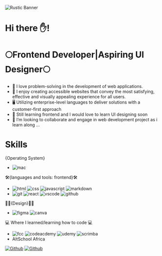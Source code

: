 ![Rustic Banner](https://github.com/mariamALLI/mariamALLI/assets/81536650/e8c059f0-2e84-459d-8fac-5aaf92fe2437)


#                Hi there ✋!
#      🌕Frontend Developer|Aspiring UI Designer🌕

- 👋 I love problem-solving in the development of web applications. 
- 👀  I enjoy creating accessible websites that convey the most satisfying, effective and visually appealing experience for all users.
- 🖥️ Utilizing enterprise-level languages to deliver solutions with a customer-first approach
- 🌱 Still learning frontend and I would love to learn UI designing soon
- 💞️ I’m looking to collaborate and engage in web development project as i learn along ...


# Skills
{Operating System}
- ![mac ](https://github.com/mariamALLI/mariamALLI/assets/81536650/39436463-ff7a-4325-9275-b2e1a3a8f503)


🛠️{languages and tools: frontend}🛠️
- ![html](https://github.com/mariamALLI/mariamALLI/assets/81536650/6c713c1b-475b-4ed3-802e-14feb8eb4a7d)
![css](https://github.com/mariamALLI/mariamALLI/assets/81536650/d4c655b1-160b-4f10-890b-d2740f2cc9e2)
![javascript](https://github.com/mariamALLI/mariamALLI/assets/81536650/ebea9edb-8500-46d5-81f6-a9bfa8dd59bf)
![markdown](https://github.com/mariamALLI/mariamALLI/assets/81536650/4114e00f-92f8-457a-9167-e05796ddd3dd)
- ![git](https://github.com/mariamALLI/mariamALLI/assets/81536650/3dbee567-993b-4d60-8b47-398f94704431)
![react](https://github.com/mariamALLI/mariamALLI/assets/81536650/b7a62e5b-a728-4bd7-82f7-a970560e08f5)
![vscode](https://github.com/mariamALLI/mariamALLI/assets/81536650/5e263f27-c017-482d-865d-8bc226f96fbb)
![github](https://github.com/mariamALLI/mariamALLI/assets/81536650/6476f26a-4807-4465-b49d-a2c143d533a2)


🌈💐{Design}🌈💐
- ![figma](https://github.com/mariamALLI/mariamALLI/assets/81536650/f2a9278a-1ae4-444a-96c5-0ec748e29d80)
![canva](https://github.com/mariamALLI/mariamALLI/assets/81536650/d69157f0-7858-4caf-9229-0b9dc30e7058)


💻 Where I learned/learning how to code 💻
- ![fcc](https://github.com/mariamALLI/mariamALLI/assets/81536650/799285ee-f4bf-47de-b6e7-2a584dda8765)
![codeacdemy](https://github.com/mariamALLI/mariamALLI/assets/81536650/9c02371d-c14a-4ede-8d41-dc6eec493897)
![udemy](https://github.com/mariamALLI/mariamALLI/assets/81536650/989bf21c-1069-4222-bf50-e58a7e44278f)
![scrimba](https://github.com/mariamALLI/mariamALLI/assets/81536650/a7ecc6c7-17e0-4326-9eb5-07916d0cbdc0)
- AltSchool Africa

[<img alt="Github" src="https://img.shields.io/badge/GitHub-%2312100E.svg?&style=for-the-badge&logo=Github&logoColor=white" />](https://github.com/creativetimofficial) [<img alt="Github" src="https://img.shields.io/badge/twitter-%231DA1F2.svg?&style=for-the-badge&logo=twitter&logoColor=white" />](https://twitter.com/mariamAlli)












<!---
mariamALLI/mariamALLI is a ✨ special ✨ repository because its `README.md` (this file) appears on your GitHub profile.
You can click the Preview link to take a look at your changes.
--->
